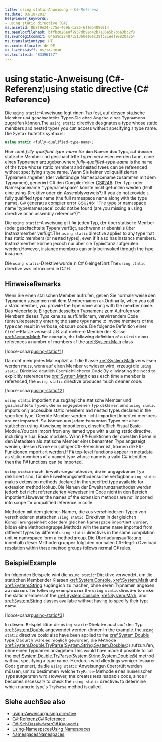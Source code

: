 ```yaml
---
title: using static-Anweisung – C#-Referenz
ms.date: 03/10/2017
helpviewer_keywords:
- using static directive [C#]
ms.assetid: 8b8f9e34-c75e-469b-ba85-6f2eb4090314
ms.openlocfilehash: bffbc026e8f7937db91d42b7a06a5b7bba3bc2f8
ms.sourcegitcommit: 046a9c22487551360e20ec39fc21eef99820a254
ms.translationtype: HT
ms.contentlocale: de-DE
ms.lasthandoff: 05/14/2020
ms.locfileid: "83396157"
---
```

# <a name="using-static-directive-c-reference"></a><span data-ttu-id="1afaa-102">using static-Anweisung (C#-Referenz)</span><span class="sxs-lookup"><span data-stu-id="1afaa-102">using static directive (C# Reference)</span></span>

<span data-ttu-id="1afaa-103">Die `using static`-Anweisung legt einen Typ fest, auf dessen statische Member und geschachtelte Typen Sie ohne Angabe eines Typnamens zugreifen können.</span><span class="sxs-lookup"><span data-stu-id="1afaa-103">The `using static` directive designates a type whose static members and nested types you can access without specifying a type name.</span></span> <span data-ttu-id="1afaa-104">Die Syntax lautet:</span><span class="sxs-lookup"><span data-stu-id="1afaa-104">Its syntax is:</span></span>

```csharp
using static <fully-qualified-type-name>;
```

<span data-ttu-id="1afaa-105">Hier steht *fully-qualified-type-name* für den Namen des Typs, auf dessen statische Member und geschachtelte Typen verwiesen werden kann, ohne einen Typnamen anzugeben.</span><span class="sxs-lookup"><span data-stu-id="1afaa-105">where *fully-qualified-type-name* is the name of the type whose static members and nested types can be referenced without specifying a type name.</span></span> <span data-ttu-id="1afaa-106">Wenn Sie keinen vollqualifizierten Typnamen angeben (der vollständige Namespacename zusammen mit dem Typnamen), generiert C# den Compilerfehler [CS0246](../compiler-messages/cs0246.md): Der Typ- oder Namespacename "type/namespace" konnte nicht gefunden werden (fehlt eine using-Direktive oder ein Assemblyverweis?).</span><span class="sxs-lookup"><span data-stu-id="1afaa-106">If you do not provide a fully qualified type name (the full namespace name along with the type name), C# generates compiler error [CS0246](../compiler-messages/cs0246.md): "The type or namespace name 'type/namespace' could not be found (are you missing a using directive or an assembly reference?)".</span></span>

<span data-ttu-id="1afaa-107">Die `using static`-Anweisung gilt für jeden Typ, der über statische Member (oder geschachtelte Typen) verfügt, auch wenn er ebenfalls über Instanzmember verfügt.</span><span class="sxs-lookup"><span data-stu-id="1afaa-107">The `using static` directive applies to any type that has static members (or nested types), even if it also has instance members.</span></span> <span data-ttu-id="1afaa-108">Instanzmember können jedoch nur über die Typinstanz aufgerufen werden.</span><span class="sxs-lookup"><span data-stu-id="1afaa-108">However, instance members can only be invoked through the type instance.</span></span>

<span data-ttu-id="1afaa-109">Die `using static`-Direktive wurde in C# 6 eingeführt.</span><span class="sxs-lookup"><span data-stu-id="1afaa-109">The `using static` directive was introduced in C# 6.</span></span>

## <a name="remarks"></a><span data-ttu-id="1afaa-110">Hinweise</span><span class="sxs-lookup"><span data-stu-id="1afaa-110">Remarks</span></span>

<span data-ttu-id="1afaa-111">Wenn Sie einen statischen Member aufrufen, geben Sie normalerweise den Typnamen zusammen mit dem Membernamen an.</span><span class="sxs-lookup"><span data-stu-id="1afaa-111">Ordinarily, when you call a static member, you provide the type name along with the member name.</span></span> <span data-ttu-id="1afaa-112">Das wiederholte Eingeben desselben Typnamens zum Aufrufen von Membern dieses Typs kann zu ausführlichem, verwirrendem Code führen.</span><span class="sxs-lookup"><span data-stu-id="1afaa-112">Repeatedly entering the same type name to invoke members of the type can result in verbose, obscure code.</span></span> <span data-ttu-id="1afaa-113">Die folgende Definition einer `Circle`-Klasse verweist z.B. auf mehrere Member der Klasse <xref:System.Math>.</span><span class="sxs-lookup"><span data-stu-id="1afaa-113">For example, the following definition of a `Circle` class references a number of members of the <xref:System.Math> class.</span></span>

[!code-csharp[using-static#1](~/samples/snippets/csharp/language-reference/keywords/using/using-static1.cs#1)]

<span data-ttu-id="1afaa-114">Da nicht mehr jedes Mal explizit auf die Klasse <xref:System.Math> verwiesen werden muss, wenn auf einen Member verwiesen wird, erzeugt die `using static`-Direktive deutlich übersichtlicheren Code:</span><span class="sxs-lookup"><span data-stu-id="1afaa-114">By eliminating the need to explicitly reference the <xref:System.Math> class each time a member is referenced, the `using static` directive produces much cleaner code:</span></span>

[!code-csharp[using-static#2](~/samples/snippets/csharp/language-reference/keywords/using/using-static2.cs#1)]

<span data-ttu-id="1afaa-115">`using static` importiert nur zugängliche statische Member und geschachtelte Typen, die im angegebenen Typ deklariert sind.</span><span class="sxs-lookup"><span data-stu-id="1afaa-115">`using static` imports only accessible static members and nested types declared in the specified type.</span></span>  <span data-ttu-id="1afaa-116">Geerbte Member werden nicht importiert.</span><span class="sxs-lookup"><span data-stu-id="1afaa-116">Inherited members are not imported.</span></span>  <span data-ttu-id="1afaa-117">Sie können aus jedem benannten Typen mit einer statischen using-Anweisung importieren, einschließlich Visual Basic-Module.</span><span class="sxs-lookup"><span data-stu-id="1afaa-117">You can import from any named type with a using static directive, including Visual Basic modules.</span></span>  <span data-ttu-id="1afaa-118">Wenn F#-Funktionen der obersten Ebene in den Metadaten als statische Member eines benannten Typs angezeigt werden, dessen Name ein gültiger C#-Bezeichner ist, können die F#-Funktionen importiert werden.</span><span class="sxs-lookup"><span data-stu-id="1afaa-118">If F# top-level functions appear in metadata as static members of a named type whose name is a valid C# identifier, then the F# functions can be imported.</span></span>

 <span data-ttu-id="1afaa-119">`using static` macht Erweiterungsmethoden, die im angegebenen Typ deklariert sind, für die Erweiterungsmethodensuche verfügbar.</span><span class="sxs-lookup"><span data-stu-id="1afaa-119">`using static` makes extension methods declared in the specified type available for extension method lookup.</span></span>  <span data-ttu-id="1afaa-120">Die Namen der Erweiterungsmethoden werden jedoch bei nicht referenzierten Verweisen im Code nicht in den Bereich importiert.</span><span class="sxs-lookup"><span data-stu-id="1afaa-120">However, the names of the extension methods are not imported into scope for unqualified reference in code.</span></span>

 <span data-ttu-id="1afaa-121">Methoden mit dem gleichen Namen, die aus verschiedenen Typen von verschiedenen statischen `using static`-Direktiven in der gleichen Kompilierungseinheit oder dem gleichen Namespace importiert wurden, bilden eine Methodengruppe.</span><span class="sxs-lookup"><span data-stu-id="1afaa-121">Methods with the same name imported from different types by different `using static` directives in the same compilation unit or namespace form a method group.</span></span>  <span data-ttu-id="1afaa-122">Die Überladungsauflösung innerhalb dieser Methodengruppen folgt den normalen C#-Regeln.</span><span class="sxs-lookup"><span data-stu-id="1afaa-122">Overload resolution within these method groups follows normal C# rules.</span></span>

## <a name="example"></a><span data-ttu-id="1afaa-123">Beispiel</span><span class="sxs-lookup"><span data-stu-id="1afaa-123">Example</span></span>

<span data-ttu-id="1afaa-124">Im folgenden Beispiele wird die `using static`-Direktive verwendet, um die statischen Member der Klassen <xref:System.Console>, <xref:System.Math> und <xref:System.String> zugänglich zu machen, ohne deren Typnamen angeben zu müssen.</span><span class="sxs-lookup"><span data-stu-id="1afaa-124">The following example uses the `using static` directive to make the static members of the <xref:System.Console>, <xref:System.Math>, and <xref:System.String> classes available without having to specify their type name.</span></span>

[!code-csharp[using-static#3](~/samples/snippets/csharp/language-reference/keywords/using/using-static3.cs)]

<span data-ttu-id="1afaa-125">In diesem Beispiel hätte die `using static`-Direktive auch auf den Typ <xref:System.Double> angewendet werden können.</span><span class="sxs-lookup"><span data-stu-id="1afaa-125">In the example, the `using static` directive could also have been applied to the <xref:System.Double> type.</span></span> <span data-ttu-id="1afaa-126">Dadurch wäre es möglich geworden, die Methode <xref:System.Double.TryParse(System.String,System.Double@)> aufzurufen, ohne einen Typnamen anzugeben.</span><span class="sxs-lookup"><span data-stu-id="1afaa-126">This would have made it possible to call the <xref:System.Double.TryParse(System.String,System.Double@)> method without specifying a type name.</span></span> <span data-ttu-id="1afaa-127">Hierdurch wird allerdings weniger lesbarer Code generiert, da die `using static`-Anweisungen überprüft werden müssen, um zu bestimmen, welche `TryParse`-Methode eines numerischen Typs aufgerufen wird.</span><span class="sxs-lookup"><span data-stu-id="1afaa-127">However, this creates less readable code, since it becomes necessary to check the `using static` directives to determine which numeric type's `TryParse` method is called.</span></span>

## <a name="see-also"></a><span data-ttu-id="1afaa-128">Siehe auch</span><span class="sxs-lookup"><span data-stu-id="1afaa-128">See also</span></span>

- [<span data-ttu-id="1afaa-129">using-Anweisung</span><span class="sxs-lookup"><span data-stu-id="1afaa-129">using directive</span></span>](using-directive.md)
- [<span data-ttu-id="1afaa-130">C#-Referenz</span><span class="sxs-lookup"><span data-stu-id="1afaa-130">C# Reference</span></span>](../index.md)
- [<span data-ttu-id="1afaa-131">C#-Schlüsselwörter</span><span class="sxs-lookup"><span data-stu-id="1afaa-131">C# Keywords</span></span>](index.md)
- [<span data-ttu-id="1afaa-132">Using-Namespaces</span><span class="sxs-lookup"><span data-stu-id="1afaa-132">Using Namespaces</span></span>](../../programming-guide/namespaces/using-namespaces.md)
- [<span data-ttu-id="1afaa-133">Namespaces</span><span class="sxs-lookup"><span data-stu-id="1afaa-133">Namespaces</span></span>](../../programming-guide/namespaces/index.md)
